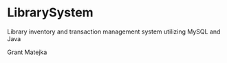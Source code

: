 # LibrarySystem
Library inventory and transaction management system utilizing MySQL and Java

Grant Matejka

